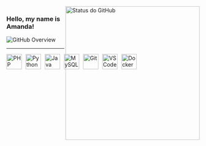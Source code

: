 <img align='right' width="350px" src="https://github-readme-stats.vercel.app/api?username=amandadecassiaborges&show_icons=true&theme=swift" alt="Status do GitHub">

### Hello, my name is Amanda!

<img src="https://img.shields.io/static/v1?label=Overview&message=amandadecassiaborges&color=f8efd4&style=for-the-badge&logo=GitHub" alt="GitHub Overview">

---

<div style="display: flex; align-items: center; gap: 10px;">
  <img src="https://cdn.jsdelivr.net/gh/devicons/devicon/icons/php/php-original.svg" width="40" height="40" alt="PHP" />
  <img src="https://cdn.jsdelivr.net/gh/devicons/devicon/icons/python/python-original.svg" width="40" height="40" alt="Python" />
  <img src="https://cdn.jsdelivr.net/gh/devicons/devicon/icons/java/java-original.svg" width="40" height="40" alt="Java" />
  <img src="https://cdn.jsdelivr.net/gh/devicons/devicon/icons/mysql/mysql-original.svg" width="40" height="40" alt="MySQL" />
  <img src="https://cdn.jsdelivr.net/gh/devicons/devicon/icons/git/git-original.svg" width="40" height="40" alt="Git" />
  <img src="https://skillicons.dev/icons?i=vscode" width="40" height="40" alt="VS Code" />
  <img src="https://skillicons.dev/icons?i=docker" width="40" height="40" alt="Docker" />

</div>
